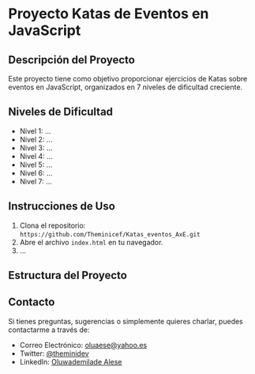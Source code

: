 # Proyecto Katas de Eventos en JavaScript 

## Descripción del Proyecto

Este proyecto tiene como objetivo proporcionar ejercicios de Katas sobre eventos en JavaScript, organizados en 7 niveles de dificultad creciente.

## Niveles de Dificultad

- Nivel 1: ...
- Nivel 2: ...
- Nivel 3: ...
- Nivel 4: ...
- Nivel 5: ...
- Nivel 6: ...
- Nivel 7: ...

## Instrucciones de Uso

1. Clona el repositorio: `https://github.com/Theminicef/Katas_eventos_AxE.git`
2. Abre el archivo `index.html` en tu navegador.
3. ...

## Estructura del Proyecto




## Contacto

Si tienes preguntas, sugerencias o simplemente quieres charlar, puedes contactarme a través de:

- Correo Electrónico: [oluaese@yahoo.es](mailto:tu-email@example.com)
- Twitter: [@theminidev](https://twitter.com/tu-usuario-twitter)
- LinkedIn: [Oluwademilade Alese](https://www.linkedin.com/in/aleseolu/)
